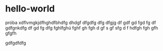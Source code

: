 # hello-world
próba
xdflvmgkjdfhghdfbhdfg dhdgf dfgdfg
 dfg dfgjg df
 gdf
 gd
 fgd
 fg
 df
 gdfgnkdfg
 df
 gd
 fg
 dfg
 fghlfghú
 fghf
 gh
 fgh
 d
 gf
 s
 gf
 sfg
 d
 f
 hdfgh
 fgh
 gfh
 gfgfh
 
gdfgdfdfg
